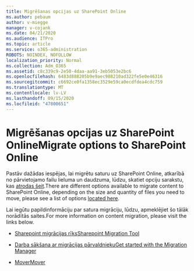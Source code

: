 ```yaml
---
title: Migrēšanas opcijas uz SharePoint Online
ms.author: pebaum
author: v-miegge
manager: v-cojank
ms.date: 04/21/2020
ms.audience: ITPro
ms.topic: article
ms.service: o365-administration
ROBOTS: NOINDEX, NOFOLLOW
localization_priority: Normal
ms.collection: Adm_O365
ms.assetid: c8c339c9-2e50-4daa-aa91-3eb5053e2bc6
ms.openlocfilehash: 6483d888205b9e9aec988210ad322fe5e0e46316
ms.sourcegitcommit: c6692ce0fa1358ec3529e59ca0ecdfdea4cdc759
ms.translationtype: MT
ms.contentlocale: lv-LV
ms.lasthandoff: 09/15/2020
ms.locfileid: "47800651"
---
```

# <a name="migrate-options-to-sharepoint-online"></a><span data-ttu-id="1db99-102">Migrēšanas opcijas uz SharePoint Online</span><span class="sxs-lookup"><span data-stu-id="1db99-102">Migrate options to SharePoint Online</span></span>

<span data-ttu-id="1db99-103">Pastāv dažādas iespējas, lai migrētu saturu uz SharePoint Online, atkarībā no pārvietojamo failu lieluma un daudzuma, lūdzu, skatiet opciju sarakstu, kas [atrodas šeit](https://docs.microsoft.com/sharepointmigration/migrate-to-sharepoint-online).</span><span class="sxs-lookup"><span data-stu-id="1db99-103">There are different options available to migrate content to SharePoint Online, depending on the size and quantity of files you need to move, please see a list of options [located here](https://docs.microsoft.com/sharepointmigration/migrate-to-sharepoint-online).</span></span>

<span data-ttu-id="1db99-104">Lai iegūtu papildinformāciju par satura migrāciju, lūdzu, apmeklējiet šo tālāk norādītās saites.</span><span class="sxs-lookup"><span data-stu-id="1db99-104">For more information on content migration, please visit the links below.</span></span>

- [<span data-ttu-id="1db99-105">Sharepoint migrācijas rīks</span><span class="sxs-lookup"><span data-stu-id="1db99-105">Sharepoint Migration Tool</span></span>](https://docs.microsoft.com/sharepointmigration/introducing-the-sharepoint-migration-tool)

- [<span data-ttu-id="1db99-106">Darba sākšana ar migrācijas pārvaldnieku</span><span class="sxs-lookup"><span data-stu-id="1db99-106">Get started with the Migration Manager</span></span>](https://docs.microsoft.com/sharepointmigration/mm-get-started)

- [<span data-ttu-id="1db99-107">Mover</span><span class="sxs-lookup"><span data-stu-id="1db99-107">Mover</span></span>](https://docs.microsoft.com/sharepointmigration/mover-plan-migration)
